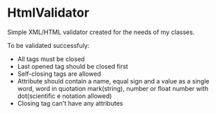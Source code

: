 # HtmlValidator

Simple XML/HTML validator created for the needs of my classes.


To be validated successfuly:
- All tags must be closed
- Last opened tag should be closed first
- Self-closing tags are allowed
- Attribute should contain a name, equal sign and a value as a single word, word in quotation mark(string), number or float number with dot(scientific e notation allowed)
- Closing tag can't have any attributes
